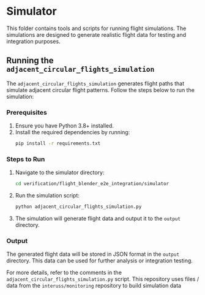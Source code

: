# Simulator

This folder contains tools and scripts for running flight simulations. The simulations are designed to generate realistic flight data for testing and integration purposes.

## Running the `adjacent_circular_flights_simulation`

The `adjacent_circular_flights_simulation` generates flight paths that simulate adjacent circular flight patterns. Follow the steps below to run the simulation:

### Prerequisites
1. Ensure you have Python 3.8+ installed.
2. Install the required dependencies by running:
    ```bash
    pip install -r requirements.txt
    ```

### Steps to Run
1. Navigate to the simulator directory:
    ```bash
    cd verification/flight_blender_e2e_integration/simulator
    ```
2. Run the simulation script:
    ```bash
    python adjacent_circular_flights_simulation.py
    ```
3. The simulation will generate flight data and output it to the `output` directory.

### Output
The generated flight data will be stored in JSON format in the `output` directory. This data can be used for further analysis or integration testing.

For more details, refer to the comments in the `adjacent_circular_flights_simulation.py` script.
This repository uses files / data from the `interuss/monitoring` repository to build simulation data